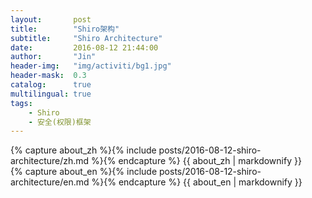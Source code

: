 ```yaml
---
layout:       post
title:        "Shiro架构"
subtitle:     "Shiro Architecture"
date:         2016-08-12 21:44:00
author:       "Jin"
header-img:   "img/activiti/bg1.jpg"
header-mask:  0.3
catalog:      true
multilingual: true
tags:
    - Shiro
    - 安全(权限)框架
---
```


<!-- Chinese Version -->
<div class="zh post-container">
    {% capture about_zh %}{% include posts/2016-08-12-shiro-architecture/zh.md %}{% endcapture %}
    {{ about_zh | markdownify }}
</div>

<!-- English Version -->
<div class="en post-container">
    {% capture about_en %}{% include posts/2016-08-12-shiro-architecture/en.md %}{% endcapture %}
    {{ about_en | markdownify }}
</div>